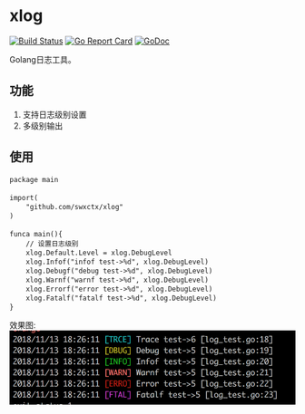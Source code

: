 # xlog
[![Build Status](https://travis-ci.org/swxctx/xlog.svg?branch=master)](https://travis-ci.org/swxctx/xlog)
[![Go Report Card](https://goreportcard.com/badge/github.com/swxctx/xlog)](https://goreportcard.com/report/github.com/swxctx/xlog)
[![GoDoc](http://godoc.org/github.com/swxctx/xlog?status.svg)](http://godoc.org/github.com/swxctx/xlog)

Golang日志工具。

## 功能
1. 支持日志级别设置  
2. 多级别输出  

## 使用
```
package main

import(
    "github.com/swxctx/xlog"
)

funca main(){
    // 设置日志级别
    xlog.Default.Level = xlog.DebugLevel
	xlog.Infof("infof test->%d", xlog.DebugLevel)
	xlog.Debugf("debug test->%d", xlog.DebugLevel)
	xlog.Warnf("warnf test->%d", xlog.DebugLevel)
	xlog.Errorf("error test->%d", xlog.DebugLevel)
	xlog.Fatalf("fatalf test->%d", xlog.DebugLevel)
}
```  
  
效果图:
![uzthoozlogg](https://github.com/swxctx/xlog/blob/master/img/golang.png)
